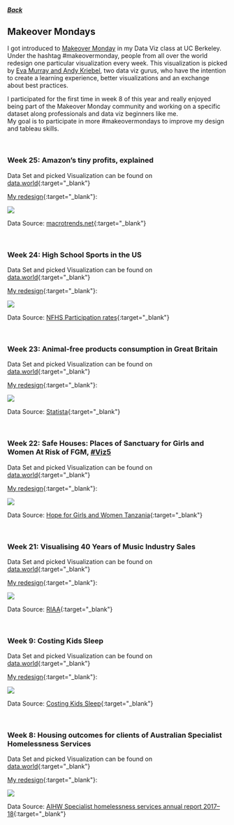 ##### [Back](index#projects)
## Makeover Mondays
I got introduced to [Makeover Monday](https://www.makeovermonday.co.uk) in my Data Viz class at UC Berkeley. Under the hashtag #makeovermonday, people from all over the world redesign one particular visualization every week. This visualization is picked by [Eva Murray and Andy Kriebel](https://www.makeovermonday.co.uk/about-us/), two data viz gurus, who have the intention to create a learning experience, better visualizations and an exchange about best practices.

I participated for the first time in week 8 of this year and really enjoyed being part of the Makeover Monday community and working on a specific dataset along professionals and data viz beginners like me.  
My goal is to participate in more #makeovermondays to improve my design and tableau skills.

<br>

### Week 25: Amazon’s tiny profits, explained

Data Set and picked Visualization can be found on [data.world](https://data.world/makeovermonday/2020w25-amazons-tiny-profits-explained){:target="_blank"}

[My redesign](https://public.tableau.com/profile/henny7470#!/vizhome/MoM_w25_AmazonProfit/FinalDashboard?publish=yes){:target="_blank"}:

<a href="https://public.tableau.com/profile/henny7470#!/vizhome/MoM_w25_AmazonProfit/FinalDashboard?publish=yes" target="blank">
  <img src="images/makeovermonday/MoM_w25_AmazonProfit.png">
</a>

Data Source: [macrotrends.net](https://www.macrotrends.net/stocks/charts/AMZN/amazon/gross-profit){:target="_blank"}

<br>

### Week 24: High School Sports in the US

Data Set and picked Visualization can be found on [data.world](https://data.world/makeovermonday/2020w24){:target="_blank"}

[My redesign](https://public.tableau.com/profile/henny7470#!/vizhome/MoM_w24_HighSchoolSports/FinalDashboard){:target="_blank"}:

<a href="https://public.tableau.com/profile/henny7470#!/vizhome/MoM_w24_HighSchoolSports/FinalDashboard" target="blank">
  <img src="images/makeovermonday/MoM_w24_HighSchoolSports.png">
</a>

Data Source: [NFHS Participation rates](https://members.nfhs.org/participation_statistics){:target="_blank"}

<br>

### Week 23: Animal-free products consumption in Great Britain

Data Set and picked Visualization can be found on [data.world](https://data.world/makeovermonday/2020w23-animal-free-products-consumption-in-great-britain){:target="_blank"}

[My redesign](https://public.tableau.com/profile/henny7470#!/vizhome/MoM_w23_MeatSubstitutes/finalDashboard){:target="_blank"}:

<a href="https://public.tableau.com/profile/henny7470#!/vizhome/MoM_w23_MeatSubstitutes/finalDashboard" target="blank">
  <img src="images/makeovermonday/MoM_w23_MeatSubstitutes.png">
</a>

Data Source: [Statista](https://www.statista.com/statistics/1065843/animal-free-products-consumption-frequency-in-great-britain-by-eating-habits/){:target="_blank"}

<br>

### Week 22: Safe Houses: Places of Sanctuary for Girls and Women At Risk of FGM, [#Viz5](https://www.makeovermonday.co.uk/viz5/)

Data Set and picked Visualization can be found on [data.world](https://data.world/makeovermonday/2020w22/){:target="_blank"}

[My redesign](https://public.tableau.com/profile/henny7470#!/vizhome/MoM_w22_FGM/Dashboard1?publish=yes){:target="_blank"}:

<a href="https://public.tableau.com/profile/henny7470#!/vizhome/MoM_w22_FGM/Dashboard1?publish=yes" target="blank">
  <img src="images/makeovermonday/MoM_w22_FGM.png">
</a>

Data Source: [Hope for Girls and Women Tanzania](https://hopeforgirlsandwomen.com/safe-houses/){:target="_blank"}

<br>

### Week 21: Visualising 40 Years of Music Industry Sales

Data Set and picked Visualization can be found on [data.world](https://data.world/makeovermonday/2020w21-visualizing-40-years-of-music-industry-sales){:target="_blank"}

[My redesign](https://public.tableau.com/profile/henny7470#!/vizhome/MoM_w21_MusicSales/SecondDesign?publish=yes){:target="_blank"}:

<a href="https://public.tableau.com/profile/henny7470#!/vizhome/MoM_w21_MusicSales/SecondDesign?publish=yes" target="blank">
  <img src="images/makeovermonday/MoM_Music2.png">
</a>

Data Source: [RIAA](https://www.riaa.com/u-s-sales-database/){:target="_blank"}

<br>

### Week 9: Costing Kids Sleep

Data Set and picked Visualization can be found on [data.world](https://data.world/makeovermonday/2020w9){:target="_blank"}

[My redesign](https://public.tableau.com/profile/henny7470#!/vizhome/MoM_w9_SleepData/Dashboard2){:target="_blank"}:

<a href="https://public.tableau.com/profile/henny7470#!/vizhome/MoM_w9_SleepData/Dashboard2" target="blank">
  <img src="images/makeovermonday/MoM_Sleep.png">
</a>

Data Source: [Costing Kids Sleep](https://savvysleeper.org/costing-kids-sleep/){:target="_blank"}

<br>

### Week 8: Housing outcomes for clients of Australian Specialist Homelessness Services

Data Set and picked Visualization can be found on [data.world](https://data.world/makeovermonday/2020w8){:target="_blank"}

[My redesign](https://public.tableau.com/profile/henny7470#!/vizhome/MoM_w8_HomelessnessAustralia/Dashboard1){:target="_blank"}:

<a href="https://public.tableau.com/profile/henny7470#!/vizhome/MoM_w8_HomelessnessAustralia/Dashboard1" target="blank">
  <img src="images/makeovermonday/MoM_Housing.png">
</a>

Data Source: [AIHW Specialist homelessness services annual report 2017–18](https://www.aihw.gov.au/reports/homelessness-services/specialist-homelessness-services-2017-18/data){:target="_blank"}



